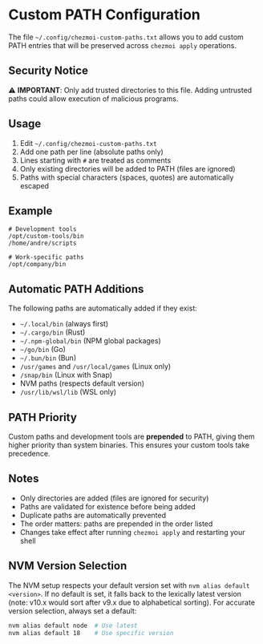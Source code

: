 # Custom PATH Configuration

The file `~/.config/chezmoi-custom-paths.txt` allows you to add custom PATH entries that will be preserved across `chezmoi apply` operations.

## Security Notice

⚠️ **IMPORTANT**: Only add trusted directories to this file. Adding untrusted paths could allow execution of malicious programs.

## Usage

1. Edit `~/.config/chezmoi-custom-paths.txt`
2. Add one path per line (absolute paths only)
3. Lines starting with `#` are treated as comments
4. Only existing directories will be added to PATH (files are ignored)
5. Paths with special characters (spaces, quotes) are automatically escaped

## Example

```
# Development tools
/opt/custom-tools/bin
/home/andre/scripts

# Work-specific paths
/opt/company/bin
```

## Automatic PATH Additions

The following paths are automatically added if they exist:
- `~/.local/bin` (always first)
- `~/.cargo/bin` (Rust)
- `~/.npm-global/bin` (NPM global packages)
- `~/go/bin` (Go)
- `~/.bun/bin` (Bun)
- `/usr/games` and `/usr/local/games` (Linux only)
- `/snap/bin` (Linux with Snap)
- NVM paths (respects default version)
- `/usr/lib/wsl/lib` (WSL only)

## PATH Priority

Custom paths and development tools are **prepended** to PATH, giving them higher priority than system binaries. This ensures your custom tools take precedence.

## Notes

- Only directories are added (files are ignored for security)
- Paths are validated for existence before being added
- Duplicate paths are automatically prevented
- The order matters: paths are prepended in the order listed
- Changes take effect after running `chezmoi apply` and restarting your shell

## NVM Version Selection

The NVM setup respects your default version set with `nvm alias default <version>`. If no default is set, it falls back to the lexically latest version (note: v10.x would sort after v9.x due to alphabetical sorting). For accurate version selection, always set a default:

```bash
nvm alias default node  # Use latest
nvm alias default 18    # Use specific version
```